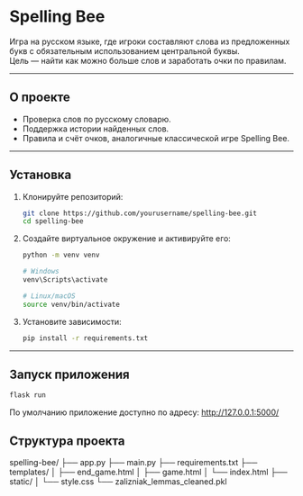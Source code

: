 # Spelling Bee

Игра на русском языке, где игроки составляют слова из предложенных букв с обязательным использованием центральной буквы.  
Цель — найти как можно больше слов и заработать очки по правилам.

---

## О проекте

- Проверка слов по русскому словарю.
- Поддержка истории найденных слов.
- Правила и счёт очков, аналогичные классической игре Spelling Bee.

---

## Установка

1. Клонируйте репозиторий:
    ```bash
    git clone https://github.com/yourusername/spelling-bee.git
    cd spelling-bee
    ```

2. Создайте виртуальное окружение и активируйте его:
    ```bash
    python -m venv venv

    # Windows
    venv\Scripts\activate

    # Linux/macOS
    source venv/bin/activate
    ```

3. Установите зависимости:
    ```bash
    pip install -r requirements.txt
    ```

---

## Запуск приложения

```bash
flask run
```

По умолчанию приложение доступно по адресу:
http://127.0.0.1:5000/

## Структура проекта

spelling-bee/
├── app.py
├── main.py
├── requirements.txt
├── templates/
│   ├── end_game.html
│   ├── game.html
│   └── index.html
├── static/
│   └── style.css
└── zalizniak_lemmas_cleaned.pkl


